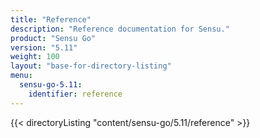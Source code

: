```yaml
---
title: "Reference"
description: "Reference documentation for Sensu."
product: "Sensu Go"
version: "5.11"
weight: 100
layout: "base-for-directory-listing"
menu:
  sensu-go-5.11:
    identifier: reference
---
```


{{< directoryListing "content/sensu-go/5.11/reference" >}}
